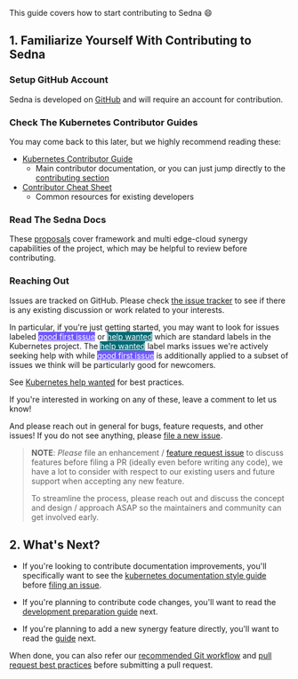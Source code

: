 This guide covers how to start contributing to Sedna 😄

## 1. Familiarize Yourself With Contributing to Sedna

### Setup GitHub Account

Sedna is developed on [GitHub][github] and will require
an account for contribution.

### Check The Kubernetes Contributor Guides

You may come back to this later, but we highly recommend reading these:

- [Kubernetes Contributor Guide](https://git.k8s.io/community/contributors/guide) 
  - Main contributor documentation, or you can just jump directly to the [contributing section](https://git.k8s.io/community/contributors/guide#contributing)
- [Contributor Cheat Sheet](https://git.k8s.io/community/contributors/guide/contributor-cheatsheet)
   - Common resources for existing developers


### Read The Sedna Docs 

These [proposals] cover framework and multi edge-cloud synergy capabilities of the project, which may be helpful to review before contributing. 

### Reaching Out

Issues are tracked on GitHub. Please check [the issue tracker][issues] to see
if there is any existing discussion or work related to your interests.

In particular, if you're just getting started, you may want to look for issues
labeled <a href="https://github.com/dayu-autostreamer/dayu-sedna/labels/good%20first%20issue" class="gh-label" style="background: #7057ff; color: white">good first issue</a> or <a href="https://github.com/dayu-autostreamer/dayu-sedna/labels/help%20wanted" class="gh-label" style="background: #006b75; color: white">help wanted</a> which are standard labels in the Kubernetes project.
The <a href="https://github.com/dayu-autostreamer/dayu-sedna/labels/help%20wanted" class="gh-label" style="background: #006b75; color: white">help wanted</a> label marks issues we're actively seeking help with while <a href="https://github.com/dayu-autostreamer/dayu-sedna/labels/good%20first%20issue" class="gh-label" style="background: #7057ff; color: white">good first issue</a> is additionally applied to a subset of issues we think will be particularly good for newcomers.

See [Kubernetes help wanted] for best practices.

If you're interested in working on any of these, leave a comment to let us know!

And please reach out in general for bugs, feature requests, and other issues!
If you do not see anything, please [file a new issue][file-an-issue].

> **NOTE**: _Please_ file an enhancement / [feature request issue][file-a-fr] to discuss features before filing a PR (ideally even before writing any code), we have a lot to consider with respect to our
> existing users and future support when accepting any new feature.
>
> To streamline the process, please reach out and discuss the concept and design
> / approach ASAP so the maintainers and community can get involved early.


## 2. What's Next?

- If you're looking to contribute documentation improvements, you'll specifically want to see the [kubernetes documentation style guide] before [filing an issue][file-an-issue].

- If you're planning to contribute code changes, you'll want to read the [development preparation guide] next.

- If you're planning to add a new synergy feature directly, you'll want to read the [guide][add-feature-guide] next.

When done, you can also refer our [recommended Git workflow] and [pull request best practices] before submitting a pull request.

[proposals]: /docs/proposals
[development preparation guide]: ./prepare-environment.md
[add-feature-guide]: control-plane/add-a-new-synergy-feature.md

[issues]: https://github.com/dayu-autostreamer/dayu-sedna/issues
[file-an-issue]: https://github.com/dayu-autostreamer/dayu-sedna/issues/new/choose
[file-a-fr]: https://github.com/dayu-autostreamer/dayu-sedna/issues/new?labels=kind%2Ffeature&template=enhancement.md

[github]: https://github.com/
[kubernetes documentation style guide]: https://github.com/kubernetes/community/blob/master/contributors/guide/style-guide.md
[recommended Git workflow]: https://github.com/kubernetes/community/blob/master/contributors/guide/github-workflow.md#workflow
[pull request best practices]: https://github.com/kubernetes/community/blob/master/contributors/guide/pull-requests.md#best-practices-for-faster-reviews
[Kubernetes help wanted]: https://www.kubernetes.dev/docs/guide/help-wanted/
